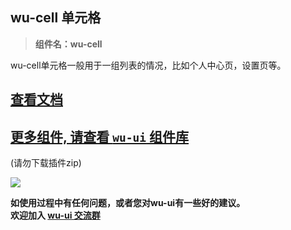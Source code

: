 ## wu-cell 单元格

> **组件名：wu-cell**

wu-cell单元格一般用于一组列表的情况，比如个人中心页，设置页等。

## [查看文档](https://wuui.cn/zh-CN/components/cell.html)

## [更多组件, 请查看 `wu-ui` 组件库](https://ext.dcloud.net.cn/plugin?name=wu--ui)
(请勿下载插件zip)

<a href="https://ext.dcloud.net.cn/plugin?name=wu--ui">
	<img src="https://wuui.cn/intr.png">
</a>

**如使用过程中有任何问题，或者您对wu-ui有一些好的建议。<br>欢迎加入 [wu-ui 交流群](https://wuui.cn/zh-CN/components/qqFeedBack.html)**









